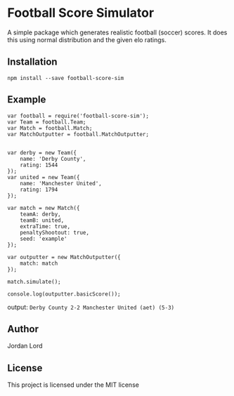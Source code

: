 # Football Score Simulator

A simple package which generates realistic
football (soccer) scores. It does this using
normal distribution and the given elo ratings.

## Installation

`npm install --save football-score-sim`

## Example
```
var football = require('football-score-sim');
var Team = football.Team;
var Match = football.Match;
var MatchOutputter = football.MatchOutputter;


var derby = new Team({
    name: 'Derby County',
    rating: 1544
});
var united = new Team({
    name: 'Manchester United',
    rating: 1794
});

var match = new Match({
    teamA: derby,
    teamB: united,
    extraTime: true,
    penaltyShootout: true,
    seed: 'example'
});

var outputter = new MatchOutputter({
    match: match
});

match.simulate();

console.log(outputter.basicScore());
```
output:
`Derby County 2-2 Manchester United (aet) (5-3)`

## Author

Jordan Lord

## License

This project is licensed under the MIT license
